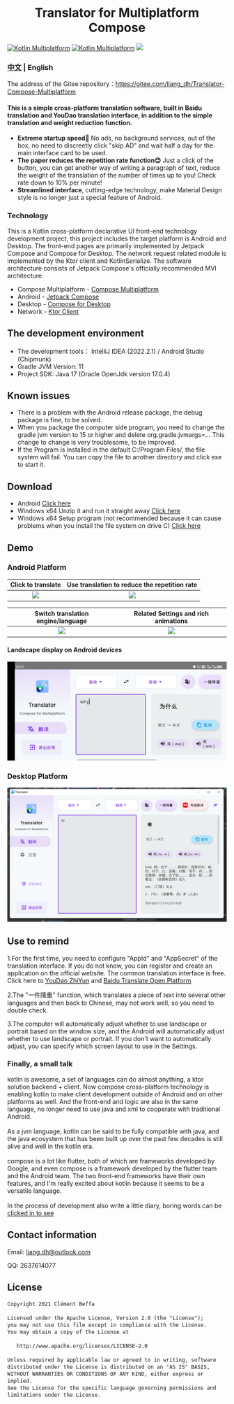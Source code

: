 <div align=center>
    <h1>Translator for Multiplatform Compose</h1>
</div>

[![Kotlin Multiplatform](https://img.shields.io/static/v1?logo=Kotlin&&logoColor=FF9C27B0&label=&message=Kotlin%20Multiplatform&color=555)](https://kotlinlang.org/docs/reference/multiplatform.html)
[![Kotlin Multiplatform](https://img.shields.io/static/v1?logo=Jetbrains&&logoColor=4FC3F7&label=&message=Compose%20Multiplatform&color=555)](https://www.jetbrains.com/lp/compose-mpp/)
![](https://img.shields.io/hexpm/l/plug.svg)

### [中文](README.md) | English

The address of the Gitee repository：https://gitee.com/liang_dh/Translator-Compose-Multiplatform

#### This is a simple cross-platform translation software, built in Baidu translation and YouDao translation interface, in addition to the simple translation and weight reduction function.
- **Extreme startup speed🚀** No ads, no background services, out of the box, no need to discreetly click "skip AD" and wait half a day for the main interface card to be used.
- **The paper reduces the repetition rate function😊** Just a click of the button, you can get another way of writing a paragraph of text, reduce the weight of the translation of the number of times up to you! Check rate down to 10% per minute!
- **Streamlined interface**, cutting-edge technology, make Material Design style is no longer just a special feature of Android.

### Technology
This is a Kotlin cross-platform declarative UI front-end technology development project, this project includes the target platform is Android and Desktop.
The front-end pages are primarily implemented by Jetpack Compose and Compose for Desktop.
The network request related module is implemented by the Ktor client and KotlinSerialize.
The software architecture consists of Jetpack Compose's officially recommended MVI architecture.
- Compose Multiplatform - [Compose Multiplatform](https://www.jetbrains.com/lp/compose-mpp/)
- Android - [Jetpack Compose](https://developer.android.com/jetpack/compose)
- Desktop - [Compose for Desktop](https://www.jetbrains.com/lp/compose-desktop/)
- Network - [Ktor Client](https://ktor.io/)


## The development environment
- The development tools： IntelliJ IDEA (2022.2.1) / Android Studio (Chipmunk)
- Gradle JVM Version: 11
- Project SDK: Java 17 (Oracle OpenJdk version 17.0.4)

## Known issues
- There is a problem with the Android release package, the debug package is fine, to be solved.
- When you package the computer side program, you need to change the gradle jvm version to 15 or higher and delete org.gradle.jvmargs=... This change to change is very troublesome, to be improved.
- If the Program is installed in the default C:/Program Files/, the file system will fail. You can copy the file to another directory and click exe to start it.


## Download
- Android  [Click here](release/android-debug.apk)
- Windows x64 Unzip it and run it straight away [Click here](release/win-x64%20解压即用.zip)
- Windows x64 Setup program (not recommended because it can cause problems when you install the file system on drive C) [Click here](release/win-x64%20安装程序，建议去下另一个.msi)

## Demo

### Android Platform

|         Click to translate          |        Use translation to reduce the repetition rate         |
|:-----------------------:|:-----------------------:|
| ![](images/安卓录制_翻译.gif) | ![](images/安卓录制_降重.gif) |

|          Switch translation engine/language         |       Related Settings and rich animations       |
|:---------------------------:|:-----------------------:|
| ![](images/安卓录制_切换翻译引擎.gif) | ![](images/安卓录制_设置.gif) |

#### Landscape display on Android devices
![img.png](images/安卓截屏_横屏.png)

### Desktop Platform
![img.png](images/电脑截图.png)

## Use to remind
1.For the first time, you need to configure "AppId" and "AppSecret" of the translation interface. If you do not know, you can register and create an application on the official website. The common translation interface is free. Click here to [YouDao ZhiYun](https://ai.youdao.com/) and [Baidu Translate Open Platform](http://api.fanyi.baidu.com/).

2.The "一件降重" function, which translates a piece of text into several other languages and then back to Chinese, may not work well, so you need to double check.

3.The computer will automatically adjust whether to use landscape or portrait based on the window size, and the Android will automatically adjust whether to use landscape or portrait. If you don't want to automatically adjust, you can specify which screen layout to use in the Settings.

### Finally, a small talk
kotlin is awesome, a set of languages can do almost anything, a ktor solution backend + client.
Now compose cross-platform technology is enabling kotlin to make client development outside of Android and on other platforms as well.
And the front-end and logic are also in the same language, no longer need to use java and xml to cooperate with traditional Android.
<br/>
<br/>
As a jvm language, kotlin can be said to be fully compatible with java, and the java ecosystem that has been built up over the past few decades is still alive and well in the kotlin era.
<br/>
<br/>
compose is a lot like flutter, both of which are frameworks developed by Google, and even compose is a framework developed by the flutter team and the Android team. The two front-end frameworks have their own features, and I'm really excited about kotlin because it seems to be a versatile language.
<br/>
<br/>
In the process of development also write a little diary, boring words can be [clicked in to see](docs/diary.md)

[//]: # (## Sponsored by the author)

[//]: # (If you think I have helped you, you can give me a little encouragement, thank the boss! &#40;You can include your name and Github address when you tip&#41;, any amount, to show your support.)

[//]: # ()
[//]: # (![]&#40;images/pay.jpg&#41;)

[//]: # ()
[//]: # (| Sponsors | Home                        |)

[//]: # (|----------|-----------------------------|)

[//]: # (| ldh      | https://github.com/ldh-star |)


## Contact information

Email: liang.dh@outlook.com

QQ: 2637614077


## License

    Copyright 2021 Clément Beffa
    
    Licensed under the Apache License, Version 2.0 (the "License");
    you may not use this file except in compliance with the License.
    You may obtain a copy of the License at
    
       http://www.apache.org/licenses/LICENSE-2.0
    
    Unless required by applicable law or agreed to in writing, software
    distributed under the License is distributed on an "AS IS" BASIS,
    WITHOUT WARRANTIES OR CONDITIONS OF ANY KIND, either express or implied.
    See the License for the specific language governing permissions and
    limitations under the License.